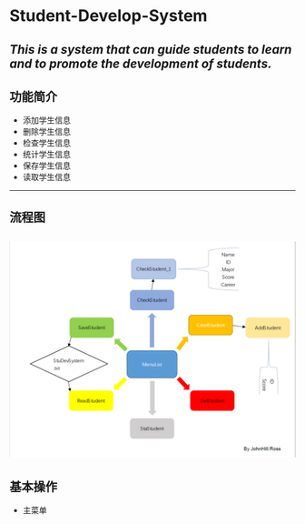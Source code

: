 # Student-Develop-System
*This is a system that can guide students to learn and to promote the development of students.*
-----------------------------------------------------------------------------------------------
## 功能简介

- 添加学生信息
- 删除学生信息
- 检查学生信息
- 统计学生信息
- 保存学生信息
- 读取学生信息
-----------------------------------------------------------------------------------------------
## 流程图

![](https://github.com/JohnHillRoss/Student-Develop-System/blob/master/StuDevSystem.png)
-----------------------------------------------------------------------------------------------
## 基本操作
- 主菜单

